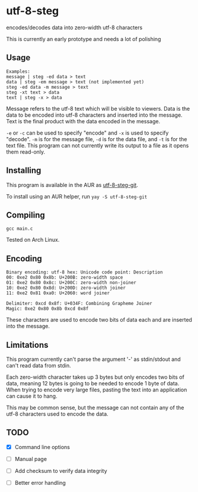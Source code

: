 # utf-8-steg
encodes/decodes data into zero-width utf-8 characters

This is currently an early prototype and needs a lot of polishing
## Usage
```
Examples:
message | steg -ed data > text
data | steg -em message > text (not implemented yet)
steg -ed data -m message > text
steg -xt text > data
text | steg -x > data
```
Message refers to the utf-8 text which will be visible to viewers. Data is the data to be encoded into utf-8 characters and inserted into the message. Text is the final product with the data encoded in the message.

`-e` or `-c` can be used to specify "encode" and `-x` is used to specify "decode".
`-m` is for the message file, `-d` is for the data file, and `-t` is for the text file. This program can not currently write its output to a file as it opens them read-only.

## Installing
This program is available in the AUR as [utf-8-steg-git](https://aur.archlinux.org/pkgbase/utf-8-steg-git).

To install using an AUR helper, run `yay -S utf-8-steg-git`

## Compiling
```gcc main.c```

Tested on Arch Linux.

## Encoding
```
Binary encoding: utf-8 hex: Unicode code point: Description
00: 0xe2 0x80 0x8b: U+200B: zero-width space
01: 0xe2 0x80 0x8c: U+200C: zero-width non-joiner
10: 0xe2 0x80 0x8d: U+200D: zero-width joiner
11: 0xe2 0x81 0xa0: U+2060: word joiner

Delimiter: 0xcd 0x8f: U+034F: Combining Grapheme Joiner
Magic: 0xe2 0x80 0x8b 0xcd 0x8f
```
These characters are used to encode two bits of data each and are inserted into the message.

## Limitations
This program currently can't parse the argument '-' as stdin/stdout and can't read data from stdin.

Each zero-width character takes up 3 bytes but only encodes two bits of data, meaning 12 bytes is going to be needed to encode 1 byte of data. When trying to encode very large files, pasting the text into an application can cause it to hang.

This may be common sense, but the message can not contain any of the utf-8 characters used to encode the data. 
## TODO
- [x] Command line options
- [ ] Manual page
- [ ] Add checksum to verify data integrity
- [ ] Better error handling

